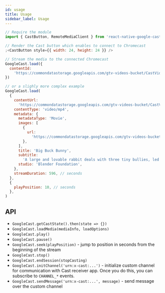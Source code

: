 ```yaml
---
id: usage
title: Usage
sidebar_label: Usage
---
```


```js
// Require the module
import { CastButton, RemoteMediaClient } from 'react-native-google-cast'

// Render the Cast button which enables to connect to Chromecast
;<CastButton style={{ width: 24, height: 24 }} />

// Stream the media to the connected Chromecast
GoogleCast.load({
  contentId:
    'https://commondatastorage.googleapis.com/gtv-videos-bucket/CastVideos/mp4/BigBuckBunny.mp4',
})

// or a slighly more complex example
GoogleCast.load(
  {
    contentUrl:
      'https://commondatastorage.googleapis.com/gtv-videos-bucket/CastVideos/mp4/BigBuckBunny.mp4',
    contentType: 'video/mp4',
    metadata: {
      metadataType: 'Movie',
      images: [
        {
          url:
            'https://commondatastorage.googleapis.com/gtv-videos-bucket/CastVideos/images/480x270/BigBuckBunny.jpg',
        },
      ],
      title: 'Big Buck Bunny',
      subtitle:
        'A large and lovable rabbit deals with three tiny bullies, led by a flying squirrel, who are determined to squelch his happiness.',
      studio: 'Blender Foundation',
    },
    streamDuration: 596, // seconds
  },
  {
    playPosition: 10, // seconds
  },
)
```

## API

- `GoogleCast.getCastState().then(state => {})`
- `GoogleCast.loadMedia(mediaInfo, loadOptions)`
- `GoogleCast.play()`
- `GoogleCast.pause()`
- `GoogleCast.seek(playPosition)` - jump to position in seconds from the beginning of the stream
- `GoogleCast.stop()`
- `GoogleCast.endSession(stopCasting)`
- `GoogleCast.initChannel('urn:x-cast:...')` - initialize custom channel for communication with Cast receiver app. Once you do this, you can subscribe to `CHANNEL_*` events.
- `GoogleCast.sendMessage('urn:x-cast:...', message)` - send message over the custom channel
